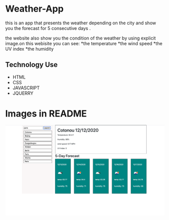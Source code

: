 # Weather-App
this is an app that presents the weather depending on the city and show you the forecast for 5 consecutive days . 

the website also show you the condition of the weather by using explicit image.on this webisite you can see:
*the temperature 
*the wind speed 
*the UV index
*the humidity

## Technology Use 
* HTML
* CSS 
* JAVASCRIPT
* JQUERRY

# Images in README

<img src="weather.png" alt="weather forcast" >